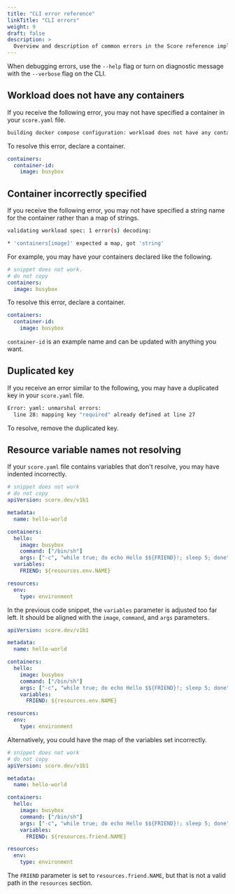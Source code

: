 ```yaml
---
title: "CLI error reference"
linkTitle: "CLI errors"
weight: 9
draft: false
description: >
  Overview and description of common errors in the Score reference implementation CLI's (score-compose, score-helm)
---
```


When debugging errors, use the `--help` flag or turn on diagnostic message with the `--verbose` flag on the CLI.

## Workload does not have any containers

If you receive the following error, you may not have specified a container in your `score.yaml` file.

```bash
building docker compose configuration: workload does not have any containers to convert into a compose service
```

To resolve this error, declare a container.

```yaml
containers:
  container-id:
    image: busybox
```

## Container incorrectly specified

If you receive the following error, you may not have specified a string name for the container rather than a map of strings.

```bash
validating workload spec: 1 error(s) decoding:

* 'containers[image]' expected a map, got 'string'
```

For example, you may have your containers declared like the following.

```yaml
# snippet does not work.
# do not copy
containers:
  image: busybox
```

To resolve this error, declare a container.

```yaml
containers:
  container-id:
    image: busybox
```

`container-id` is an example name and can be updated with anything you want.

## Duplicated key

If you receive an error similar to the following, you may have a duplicated key in your `score.yaml` file.

```bash
Error: yaml: unmarshal errors:
  line 28: mapping key "required" already defined at line 27
```

To resolve, remove the duplicated key.

## Resource variable names not resolving

If your `score.yaml` file contains variables that don't resolve, you may have indented incorrectly.

```yml {linenos=false,hl_lines=["13-14"]}
# snippet does not work
# do not copy
apiVersion: score.dev/v1b1

metadata:
  name: hello-world

containers:
  hello:
    image: busybox
    command: ["/bin/sh"]
    args: ["-c", "while true; do echo Hello $${FRIEND}!; sleep 5; done"]
  variables:
    FRIEND: ${resources.env.NAME}

resources:
  env:
    type: environment
```

In the previous code snippet, the `variables` parameter is adjusted too far left. It should be aligned with the `image`, `command`, and `args` parameters.

```yml {linenos=false,hl_lines=["11-12"]}
apiVersion: score.dev/v1b1

metadata:
  name: hello-world

containers:
  hello:
    image: busybox
    command: ["/bin/sh"]
    args: ["-c", "while true; do echo Hello $${FRIEND}!; sleep 5; done"]
    variables:
      FRIEND: ${resources.env.NAME}

resources:
  env:
    type: environment
```

Alternatively, you could have the map of the variables set incorrectly.

```yml {linenos=false,hl_lines=["13-14"]}
# snippet does not work
# do not copy
apiVersion: score.dev/v1b1

metadata:
  name: hello-world

containers:
  hello:
    image: busybox
    command: ["/bin/sh"]
    args: ["-c", "while true; do echo Hello $${FRIEND}!; sleep 5; done"]
    variables:
      FRIEND: ${resources.friend.NAME}

resources:
  env:
    type: environment
```

The `FRIEND` parameter is set to `resources.friend.NAME`, but that is not a valid path in the `resources` section.

